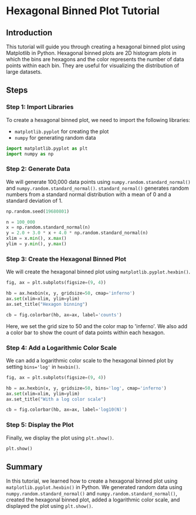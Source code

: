 # Hexagonal Binned Plot Tutorial

## Introduction

This tutorial will guide you through creating a hexagonal binned plot using Matplotlib in Python. Hexagonal binned plots are 2D histogram plots in which the bins are hexagons and the color represents the number of data points within each bin. They are useful for visualizing the distribution of large datasets.

## Steps

### Step 1: Import Libraries

To create a hexagonal binned plot, we need to import the following libraries:

- `matplotlib.pyplot` for creating the plot
- `numpy` for generating random data

```python
import matplotlib.pyplot as plt
import numpy as np
```

### Step 2: Generate Data

We will generate 100,000 data points using `numpy.random.standard_normal()` and `numpy.random.standard_normal()`. `standard_normal()` generates random numbers from a standard normal distribution with a mean of 0 and a standard deviation of 1.

```python
np.random.seed(19680801)

n = 100_000
x = np.random.standard_normal(n)
y = 2.0 + 3.0 * x + 4.0 * np.random.standard_normal(n)
xlim = x.min(), x.max()
ylim = y.min(), y.max()
```

### Step 3: Create the Hexagonal Binned Plot

We will create the hexagonal binned plot using `matplotlib.pyplot.hexbin()`.

```python
fig, ax = plt.subplots(figsize=(9, 4))

hb = ax.hexbin(x, y, gridsize=50, cmap='inferno')
ax.set(xlim=xlim, ylim=ylim)
ax.set_title("Hexagon binning")

cb = fig.colorbar(hb, ax=ax, label='counts')
```

Here, we set the grid size to 50 and the color map to 'inferno'. We also add a color bar to show the count of data points within each hexagon.

### Step 4: Add a Logarithmic Color Scale

We can add a logarithmic color scale to the hexagonal binned plot by setting `bins='log'` in `hexbin()`.

```python
fig, ax = plt.subplots(figsize=(9, 4))

hb = ax.hexbin(x, y, gridsize=50, bins='log', cmap='inferno')
ax.set(xlim=xlim, ylim=ylim)
ax.set_title("With a log color scale")

cb = fig.colorbar(hb, ax=ax, label='log10(N)')
```

### Step 5: Display the Plot

Finally, we display the plot using `plt.show()`.

```python
plt.show()
```

## Summary

In this tutorial, we learned how to create a hexagonal binned plot using `matplotlib.pyplot.hexbin()` in Python. We generated random data using `numpy.random.standard_normal()` and `numpy.random.standard_normal()`, created the hexagonal binned plot, added a logarithmic color scale, and displayed the plot using `plt.show()`.
